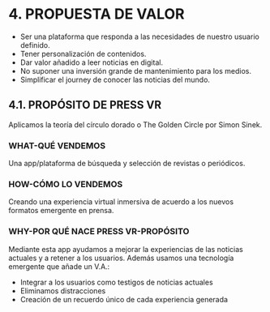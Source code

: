 # 4. PROPUESTA DE VALOR

* Ser una plataforma que responda a las necesidades de nuestro usuario definido.
* Tener personalización de contenidos.
* Dar valor añadido a leer noticias en digital.
* No suponer una inversión grande de mantenimiento para los medios.
* Simplificar el journey de conocer las noticias del mundo.

## 4.1. PROPÓSITO DE PRESS VR

Aplicamos la teoría del círculo dorado o The Golden Circle por Simon Sinek.

### WHAT-QUÉ VENDEMOS

Una app/plataforma de búsqueda y selección de revistas o periódicos.

### HOW-CÓMO LO VENDEMOS

Creando una experiencia virtual inmersiva de acuerdo a los nuevos formatos emergente en prensa.

### WHY-POR QUÉ NACE PRESS VR-PROPÓSITO

Mediante esta app ayudamos a mejorar la experiencias de las noticias actuales y a retener a los usuarios. Además usamos una tecnología emergente que añade un V.A.:

* Integrar a los usuarios como testigos de noticias actuales
* Eliminamos distracciones 
* Creación de un recuerdo único de cada experiencia generada





